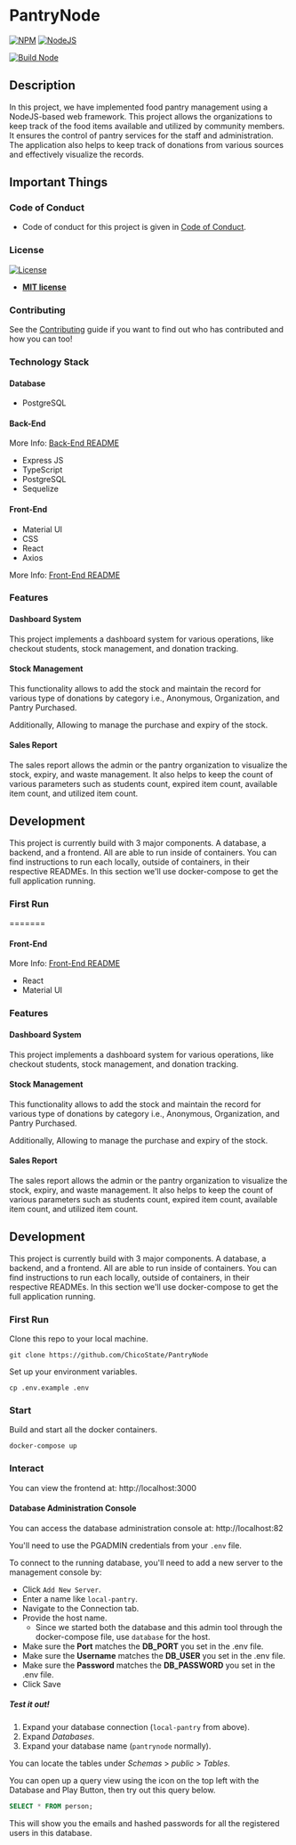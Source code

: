 # PantryNode

[![NPM](https://img.shields.io/npm/v/npm/latest)](https://img.shields.io/npm/v/npm/latest)
[![NodeJS](https://img.shields.io/github/languages/top/badges/shields.svg)](https://img.shields.io/github/languages/top/badges/shields.svg)

[![Build Node](https://github.com/ChicoState/PantryNode/actions/workflows/actions.yml/badge.svg)](https://github.com/ChicoState/PantryNode/actions/workflows/actions.yml)

## Description

In this project, we have implemented food pantry management using a NodeJS-based web framework. This project allows the
organizations to keep track of the food items available and utilized by community members. It ensures the control of
pantry services for the staff and administration. The application also helps to keep track of donations from various
sources and effectively visualize the records.

## Important Things

### Code of Conduct

- Code of conduct for this project is given in [Code of Conduct](Code_of_Conduct.md).

### License

[![License](http://img.shields.io/:license-mit-blue.svg?style=flat-square)](http://badges.mit-license.org)

- **[MIT license](LICENSE)**

### Contributing

See the [Contributing](contributing.md) guide if you want to find out who has contributed and how you can too!

### Technology Stack

#### Database

- PostgreSQL

#### Back-End

More Info: [Back-End README](backend/README.md)

- Express JS
- TypeScript
- PostgreSQL
- Sequelize

#### Front-End

- Material UI
- CSS
- React
- Axios

More Info: [Front-End README](frontend/README.md)


### Features

#### Dashboard System

This project implements a dashboard system for various operations, like checkout students, stock management, and
donation tracking.

#### Stock Management

This functionality allows to add the stock and maintain the record for various type of donations by category i.e.,
Anonymous, Organization, and Pantry Purchased.

Additionally, Allowing to manage the purchase and expiry of the stock.

#### Sales Report

The sales report allows the admin or the pantry organization to visualize the stock, expiry, and waste management. It
also helps to keep the count of various parameters such as students count, expired item count, available item count, and
utilized item count.

## Development

This project is currently build with 3 major components. A database, a backend, and a frontend. All are able to run
inside of containers. You can find instructions to run each locally, outside of containers, in their respective READMEs.
In this section we'll use docker-compose to get the full application running.

### First Run

=======

#### Front-End

More Info: [Front-End README](frontend/README.md)

- React
- Material UI

### Features

#### Dashboard System

This project implements a dashboard system for various operations, like checkout students, stock management, and
donation tracking.

#### Stock Management

This functionality allows to add the stock and maintain the record for various type of donations by category i.e.,
Anonymous, Organization, and Pantry Purchased.

Additionally, Allowing to manage the purchase and expiry of the stock.

#### Sales Report

The sales report allows the admin or the pantry organization to visualize the stock, expiry, and waste management. It
also helps to keep the count of various parameters such as students count, expired item count, available item count, and
utilized item count.

## Development

This project is currently build with 3 major components. A database, a backend, and a frontend. All are able to run
inside of containers. You can find instructions to run each locally, outside of containers, in their respective READMEs.
In this section we'll use docker-compose to get the full application running.

### First Run

Clone this repo to your local machine.

```shell
git clone https://github.com/ChicoState/PantryNode
```

Set up your environment variables.

```shell
cp .env.example .env
```

### Start

Build and start all the docker containers.

```shell
docker-compose up
```

### Interact

You can view the frontend at: http://localhost:3000

#### Database Administration Console

You can access the database administration console at: http://localhost:82

You'll need to use the PGADMIN credentials from your `.env` file.

To connect to the running database, you'll need to add a new server to the management console by:

* Click `Add New Server`.
* Enter a name like `local-pantry`.
* Navigate to the Connection tab.
* Provide the host name.
    * Since we started both the database and this admin tool through the docker-compose file, use `database` for the
      host.
* Make sure the **Port** matches the **DB_PORT** you set in the .env file.
* Make sure the **Username** matches the **DB_USER** you set in the .env file.
* Make sure the **Password** matches the **DB_PASSWORD** you set in the .env file.
* Click Save

##### Test it out!

1. Expand your database connection (`local-pantry` from above).
2. Expand *Databases*.
3. Expand your database name (`pantrynode` normally).

You can locate the tables under *Schemas* > *public* > *Tables*.

You can open up a query view using the icon on the top left with the Database and Play Button, then try out this query
below.

```sql
SELECT * FROM person;
```

This will show you the emails and hashed passwords for all the registered users in this database.
